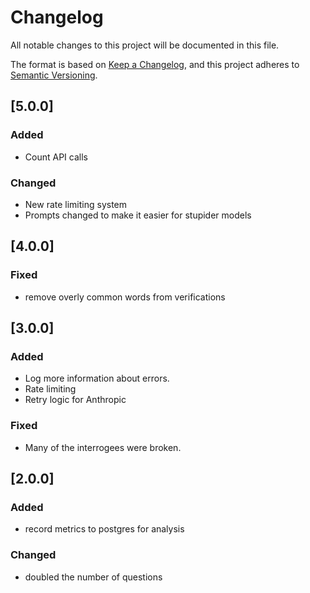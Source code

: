 # Changelog

All notable changes to this project will be documented in this file.

The format is based on [Keep a Changelog](https://keepachangelog.com/),
and this project adheres to [Semantic Versioning](https://semver.org/).

## [5.0.0]
### Added
- Count API calls

### Changed
- New rate limiting system
- Prompts changed to make it easier for stupider models

## [4.0.0]
### Fixed
- remove overly common words from verifications

## [3.0.0]
### Added
- Log more information about errors.
- Rate limiting
- Retry logic for Anthropic

### Fixed
- Many of the interrogees were broken.

## [2.0.0]
### Added
- record metrics to postgres for analysis

### Changed
- doubled the number of questions
 
